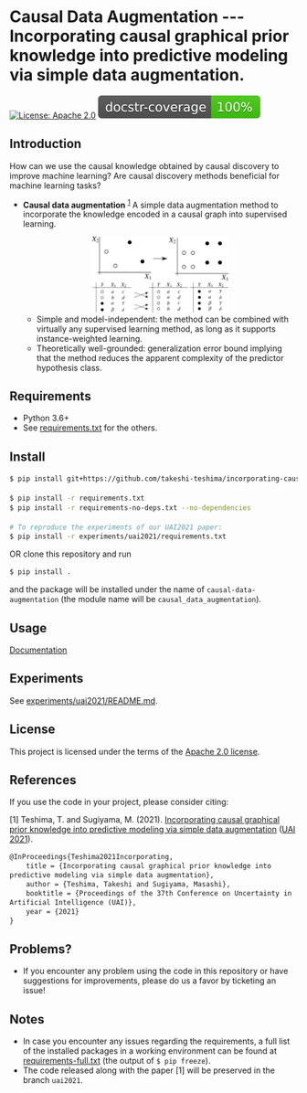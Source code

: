 # Causal Data Augmentation --- Incorporating causal graphical prior knowledge into predictive modeling via simple data augmentation.

[![License: Apache 2.0](https://img.shields.io/badge/License-Apache%202.0-blue.svg)](./LICENSE)
[![Documentation Coverage Rate Badge](./docs_src/coverage_badge.svg)](https://takeshi-teshima.github.io/incorporating-causal-graphical-prior-knowledge-into-predictive-modeling-via-simple-data-augmentation/index.html)

## Introduction
How can we use the causal knowledge obtained by causal discovery to improve machine learning?
Are causal discovery methods beneficial for machine learning tasks?

* **Causal data augmentation** <sup>[1](#references)</sup>
  A simple data augmentation method to incorporate the knowledge encoded in a causal graph into supervised learning.

  <div align="center">
  <img src="./docs_src/figs/simple_plot.png" alt="Trivariate example visualization" width="50%"/>
  <img src="./docs_src/figs/simple_table.png" alt="Trivariate example table" width="50%"/>
  </div>

  * Simple and model-independent: the method can be combined with virtually any supervised learning method, as long as it supports instance-weighted learning.
  * Theoretically well-grounded: generalization error bound implying that the method reduces the apparent complexity of the predictor hypothesis class.

## Requirements
* Python 3.6+
* See [requirements.txt](./requirements.txt) for the others.

## Install
```bash
$ pip install git+https://github.com/takeshi-teshima/incorporating-causal-graphical-prior-knowledge-into-predictive-modeling-via-simple-data-augmentation

$ pip install -r requirements.txt
$ pip install -r requirements-no-deps.txt --no-dependencies

# To reproduce the experiments of our UAI2021 paper:
$ pip install -r experiments/uai2021/requirements.txt
```

OR clone this repository and run
```bash
$ pip install .
```
and the package will be installed under the name of `causal-data-augmentation` (the module name will be `causal_data_augmentation`).


## Usage
[Documentation](https://takeshi-teshima.github.io/incorporating-causal-graphical-prior-knowledge-into-predictive-modeling-via-simple-data-augmentation/index.html)

## Experiments
See [experiments/uai2021/README.md](experiments/uai2021/README.md).

## License
This project is licensed under the terms of the [Apache 2.0 license](./LICENSE).

## References
<!-- This header title is used as an anchor tag somewhere else in this README.md -->
If you use the code in your project, please consider citing:


[1] Teshima, T. and Sugiyama, M. (2021). [Incorporating causal graphical prior knowledge into predictive modeling via simple data augmentation](https://arxiv.org/abs/2103.00136) ([UAI 2021](https://www.auai.org/uai2021/)).

```
@InProceedings{Teshima2021Incorporating,
    title = {Incorporating causal graphical prior knowledge into predictive modeling via simple data augmentation},
    author = {Teshima, Takeshi and Sugiyama, Masashi},
    booktitle = {Proceedings of the 37th Conference on Uncertainty in Artificial Intelligence (UAI)},
    year = {2021}
}
```

## Problems?
- If you encounter any problem using the code in this repository or have suggestions for improvements, please do us a favor by ticketing an issue!

## Notes
* In case you encounter any issues regarding the requirements,
  a full list of the installed packages in a working environment can be found at [requirements-full.txt](./requirements-full.txt) (the output of `$ pip freeze`).
* The code released along with the paper [1] will be preserved in the branch `uai2021`.
